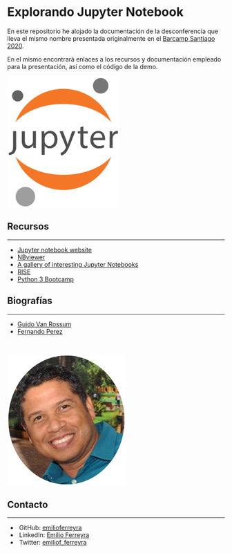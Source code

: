 # Explorando Jupyter Notebook

En este repositorio he alojado la documentación de la desconferencia que lleva el mismo nombre presentada originalmente en el [Barcamp Santiago 2020](https://barcamp.org.do).  


En el mismo encontrará enlaces a los recursos y documentación empleado para la presentación, así como el código de la demo.

![jupyter_logo](img/jupyter_logo-317x303.png)

## Recursos
---


* [Jupyter notebook website](https://jupyter.org/)
* [NBviewer](https://github.com/emilioferreyra/Pierian-Data-Complete-Python-3-Bootcamp)
* [A gallery of interesting Jupyter Notebooks](https://github.com/jupyter/jupyter/wiki/A-gallery-of-interesting-Jupyter-Notebooks)
* [RISE](https://rise.readthedocs.io/en/stable/)
* [Python 3 Bootcamp](https://github.com/emilioferreyra/Pierian-Data-Complete-Python-3-Bootcamp)


## Biografías
---

* [Guido Van Rossum](https://es.wikipedia.org/wiki/Guido_van_Rossum)
* [Fernando Perez](https://es.wikipedia.org/wiki/Fernando_Pérez_(programador))

</br>

![emilio-ferreyra-avatar](img/Emilio-317x303.png)

## Contacto
---

* ![]() GitHub: [emilioferreyra](github.com/emilioferreyra)
* ![]() LinkedIn: [Emilio Ferreyra](https://www.linkedin.com/in/ramonemilioferreyra/)
* ![]() Twitter: [emiliof_ferreyra](https://twitter.com/Emilio_Ferreyra)
